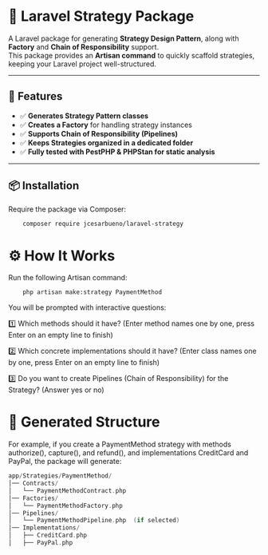 # 🎯 Laravel Strategy Package

A Laravel package for generating **Strategy Design Pattern**, along with **Factory** and **Chain of Responsibility** support.  
This package provides an **Artisan command** to quickly scaffold strategies, keeping your Laravel project well-structured.

---

## 🚀 Features

- ✅ **Generates Strategy Pattern classes**
- ✅ **Creates a Factory** for handling strategy instances
- ✅ **Supports Chain of Responsibility (Pipelines)**
- ✅ **Keeps Strategies organized in a dedicated folder**
- ✅ **Fully tested with PestPHP & PHPStan for static analysis**

---

## 📦 Installation

Require the package via Composer:

```bash
    composer require jcesarbueno/laravel-strategy
```

# ⚙️ How It Works
Run the following Artisan command:

```bash
    php artisan make:strategy PaymentMethod
```

You will be prompted with interactive questions:

1️⃣ Which methods should it have?
(Enter method names one by one, press Enter on an empty line to finish)

2️⃣ Which concrete implementations should it have?
(Enter class names one by one, press Enter on an empty line to finish)

3️⃣ Do you want to create Pipelines (Chain of Responsibility) for the Strategy?
(Answer yes or no)

# 📁 Generated Structure
For example, if you create a PaymentMethod strategy with methods authorize(), capture(), and refund(), and implementations CreditCard and PayPal, the package will generate:

```swift
app/Strategies/PaymentMethod/
│── Contracts/
│   └── PaymentMethodContract.php
│── Factories/
│   └── PaymentMethodFactory.php
│── Pipelines/
│   └── PaymentMethodPipeline.php  (if selected)
│── Implementations/
│   ├── CreditCard.php
│   ├── PayPal.php
```